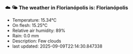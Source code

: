 ### ☁️ 🌤️  The weather in Florianópolis is: Florianópolis

- Temperature: 15.34°C
- On flesh: 15.25°C
- Relative air humidity: 89%
- Rain: 0.0 mm
- Description: Few clouds
- last updated: 2025-09-09T22:14:30.847338
